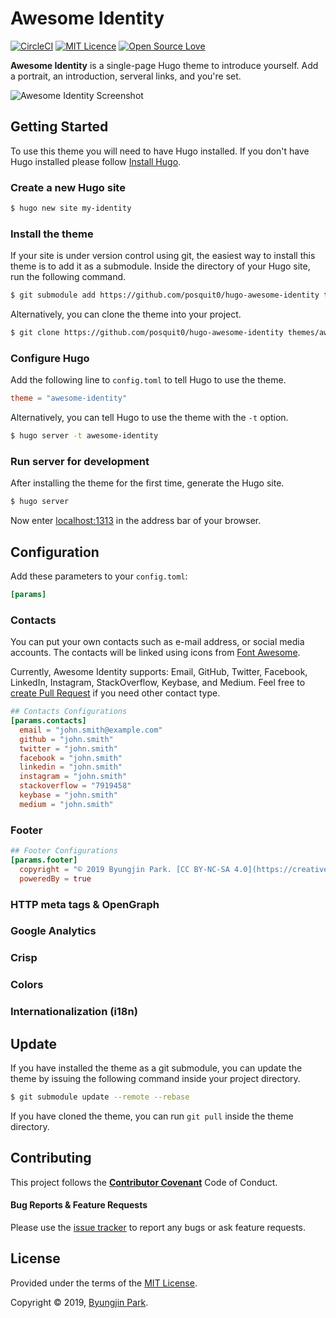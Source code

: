 # Awesome Identity

[![CircleCI](https://circleci.com/gh/posquit0/hugo-awesome-identity.svg?style=shield)](https://circleci.com/gh/posquit0/hugo-awesome-identity)
[![MIT Licence](https://badges.frapsoft.com/os/mit/mit.svg?v=103)](https://opensource.org/licenses/mit-license.php)
[![Open Source Love](https://badges.frapsoft.com/os/v1/open-source.svg?v=103)](https://github.com/ellerbrock/open-source-badges/)

**Awesome Identity** is a single-page Hugo theme to introduce yourself. Add a portrait, an introduction, serveral links, and you're set.

![Awesome Identity Screenshot](https://raw.githubusercontent.com/posquit0/hugo-awesome-identity/master/images/screenshot.png)


## Getting Started

To use this theme you will need to have Hugo installed. If you don't have Hugo installed please follow [Install Hugo](https://gohugo.io/getting-started/installing/).

### Create a new Hugo site

```bash
$ hugo new site my-identity
```

### Install the theme

If your site is under version control using git, the easiest way to install this theme is to add it as a submodule. Inside the directory of your Hugo site, run the following command.

```bash
$ git submodule add https://github.com/posquit0/hugo-awesome-identity themes/awesome-identity
```

Alternatively, you can clone the theme into your project.

```bash
$ git clone https://github.com/posquit0/hugo-awesome-identity themes/awesome-identity
```

### Configure Hugo

Add the following line to `config.toml` to tell Hugo to use the theme.

```toml
theme = "awesome-identity"
```

Alternatively, you can tell Hugo to use the theme with the `-t` option.

```bash
$ hugo server -t awesome-identity
```

### Run server for development

After installing the theme for the first time, generate the Hugo site.

```bash
$ hugo server
```

Now enter [localhost:1313](http://localhost:1313) in the address bar of your browser.


## Configuration

Add these parameters to your `config.toml`:

```toml
[params]
```

### Contacts

You can put your own contacts such as e-mail address, or social media accounts. The contacts will be linked using icons from [Font Awesome](https://fontawesome.com/).

Currently, Awesome Identity supports: Email, GitHub, Twitter, Facebook, LinkedIn, Instagram, StackOverflow, Keybase, and Medium. Feel free to [create Pull Request](https://github.com/posquit0/hugo-awesome-identity/pulls) if you need other contact type.

```toml
## Contacts Configurations
[params.contacts]
  email = "john.smith@example.com"
  github = "john.smith"
  twitter = "john.smith"
  facebook = "john.smith"
  linkedin = "john.smith"
  instagram = "john.smith"
  stackoverflow = "7919458"
  keybase = "john.smith"
  medium = "john.smith"
```

### Footer

```toml
## Footer Configurations
[params.footer]
  copyright = "© 2019 Byungjin Park. [CC BY-NC-SA 4.0](https://creativecommons.org/licenses/by-nc-sa/4.0/)."
  poweredBy = true
```

### HTTP meta tags & OpenGraph

### Google Analytics

### Crisp

### Colors

### Internationalization (i18n)


## Update

If you have installed the theme as a git submodule, you can update the theme by issuing the following command inside your project directory.

```bash
$ git submodule update --remote --rebase
```

If you have cloned the theme, you can run `git pull` inside the theme directory.


## Contributing

This project follows the [**Contributor Covenant**](http://contributor-covenant.org/version/1/4/) Code of Conduct.

#### Bug Reports & Feature Requests

Please use the [issue tracker](https://github.com/posquit0/hugo-awesome-identity/issues) to report any bugs or ask feature requests.


## License

Provided under the terms of the [MIT License](https://github.com/posquit0/hugo-awesome-identity/blob/master/LICENSE).

Copyright © 2019, [Byungjin Park](http://www.posquit0.com).
